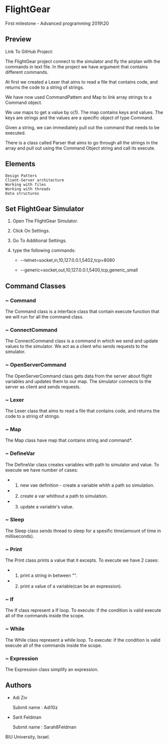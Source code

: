 # FlightGear
First milestone - Advanced programming 2019\20
## Preview
Link To GitHub Project:

The FlightGear project connect to the simulator and fly the airplan with the commands in text file.
In the project we have argument that contains different commands.

At first we created a Lexer that aims to read a file that contains code, and returns the code to a string of strings.

We have now used CommandPattem and Map to link array strings to a Command object.

We use maps to get a value by o(1).
The map contains keys and values.
The keys are strings and the values are a specific object of type Command.

Given a string, we can immediately pull out the command that needs to be executed.

There is a class called Parser that aims to go through all the strings in the array and pull out 
using the Command Object string and call its execute.

## Elements

    Design Patters
    Client-Server architecture
    Working with files
    Working with threads
    Data structures
    
## Set FlightGear Simulator

1. Open The FlightGear Simulator.
2. Click On Settings.
3. Go To Additional Settings.
4. type the following commands:

    * --telnet=socket,in,10,127.0.0.1,5402,tcp=8080
    
    * --generic=socket,out,10,127.0.0.1,5400,tcp,generic_small

## Command Classes
### ~ Command

The Command class is a interface class that contain execute function that we will run for all the command class.
### ~ ConnectCommand

The ConnectCommand class is a command in which we send and update values to the simulator.
We act as a client who sends requests to the simulator.
### ~ OpenServerCommand

The OpenServerCommand class gets data from the server about flight variables and updates them to our map.
The simulator connects to the server as client and sends requests.
### ~ Lexer

The Lexer class that aims to read a file that contains code, and returns the code to a string of strings.
### ~ Map

The Map class have map that contains string and command*.
### ~ DefineVar

The DefineVar class creates variables with path to simulator and value.
To execute we have number of cases:
 * 1. new vae definition - create a variable whith a path so simulation.
 * 2. create a var whithout a path to simulation.
 * 3. update a variable's value.
### ~ Sleep

The Sleep class sends thread to sleep for a spesific time(amount of time in milliseconds).
### ~ Print

The Print class prints a value that it excepts.
To execute we have 2 cases:
 * 1. print a string in between "".
 * 2. print a value of a variable(can be an expression).
### ~ If

The If class represent a If loop.
To execute: if the condition is valid execute all of the commands inside the scope.
### ~ While

The While class represent a while loop.
To execute: if the condition is valid execute all of the commands inside the scope.
### ~ Expression

The Expression class simplify an expression.

## Authors

* Adi Ziv

    Submit name : Adi10z

* Sarit Feldman

    Submit name : Sarah8Feldman
    
    
 BIU University, Israel.

